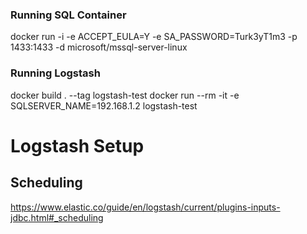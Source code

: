 
### Running SQL Container
docker run -i -e ACCEPT_EULA=Y -e SA_PASSWORD=Turk3yT1m3 -p 1433:1433 -d  microsoft/mssql-server-linux

### Running Logstash
docker build . --tag logstash-test
docker run --rm -it -e SQLSERVER_NAME=192.168.1.2 logstash-test

# Logstash Setup
## Scheduling
https://www.elastic.co/guide/en/logstash/current/plugins-inputs-jdbc.html#_scheduling